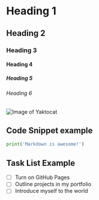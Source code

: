 # Heading 1
## Heading 2
### Heading 3
#### Heading 4
##### Heading 5
###### Heading 6

![Image of Yaktocat](https://octodex.github.com/images/yaktocat.png)

## Code Snippet example

``` python
print('Markdown is awesome!')
```

## Task List Example

- [ ] Turn on GitHub Pages
- [ ] Outline projects in my portfolio
- [ ] Introduce myself to the world
